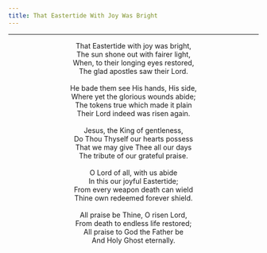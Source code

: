 ```yaml
---
title: That Eastertide With Joy Was Bright
---
```


---
<center>
That Eastertide with joy was bright,<br/>
The sun shone out with fairer light,<br/>
When, to their longing eyes restored,<br/>
The glad apostles saw their Lord.<br/>
<br/>
He bade them see His hands, His side,<br/>
Where yet the glorious wounds abide;<br/>
The tokens true which made it plain<br/>
Their Lord indeed was risen again.<br/>
<br/>
Jesus, the King of gentleness,<br/>
Do Thou Thyself our hearts possess<br/>
That we may give Thee all our days<br/>
The tribute of our grateful praise.<br/>
<br/>
O Lord of all, with us abide<br/>
In this our joyful Eastertide;<br/>
From every weapon death can wield<br/>
Thine own redeemed forever shield.<br/>
<br/>
All praise be Thine, O risen Lord,<br/>
From death to endless life restored;<br/>
All praise to God the Father be<br/>
And Holy Ghost eternally.
</center>